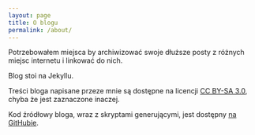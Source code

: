 ```yaml
---
layout: page
title: O blogu
permalink: /about/
---
```


Potrzebowałem miejsca by archiwizować swoje dłuższe posty z różnych miejsc internetu i linkować do nich.

Blog stoi na Jekyllu.

Treści bloga napisane przeze mnie są dostępne na licencji [CC BY-SA 3.0](https://creativecommons.org/licenses/by-sa/3.0/deed.pl), chyba że jest zaznaczone inaczej.

Kod źródłowy bloga, wraz z skryptami generującymi, jest dostępny [na GitHubie](https://github.com/Ginden/blog).
